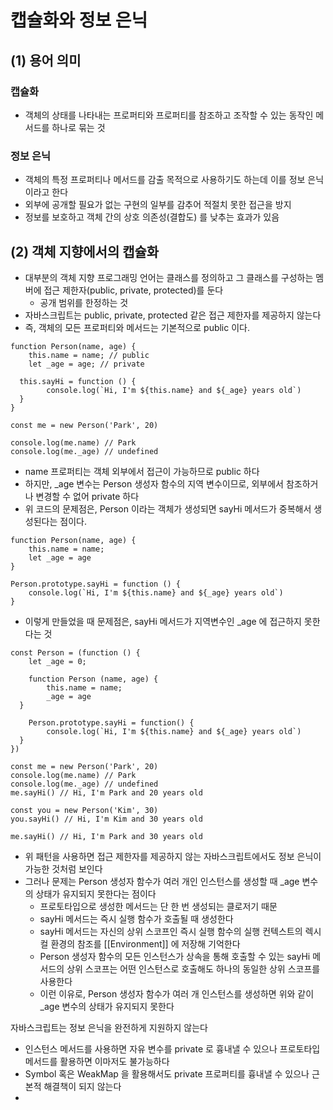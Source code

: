 # 캡슐화와 정보 은닉

## (1) 용어 의미

### 캡슐화

- 객체의 상태를 나타내는 프로퍼티와 프로퍼티를 참조하고 조작할 수 있는 동작인 메서드를 하나로 묶는 것

### 정보 은닉

- 객체의 특정 프로퍼티나 메서드를 감출 목적으로 사용하기도 하는데 이를 정보 은닉이라고 한다
- 외부에 공개할 필요가 없는 구현의 일부를 감추어 적절치 못한 접근을 방지
- 정보를 보호하고 객체 간의 상호 의존성(결합도) 를 낮추는 효과가 있음

## (2) 객체 지향에서의 캡슐화

- 대부분의 객체 지향 프로그래밍 언어는 클래스를 정의하고 그 클래스를 구성하는 멤버에 접근 제한자(public, private, protected)를 둔다
  - 공개 범위를 한정하는 것
- 자바스크립트는 public, private, protected 같은 접근 제한자를 제공하지 않는다
- 즉, 객체의 모든 프로퍼티와 메서드는 기본적으로 public 이다.

```tsx
function Person(name, age) {
	this.name = name; // public
	let _age = age; // private

  this.sayHi = function () {
		console.log(`Hi, I'm ${this.name} and ${_age} years old`)
  }
}

const me = new Person('Park', 20)

console.log(me.name) // Park
console.log(me._age) // undefined
```
- name 프로퍼티는 객체 외부에서 접근이 가능하므로 public 하다
- 하지만, _age 변수는 Person 생성자 함수의 지역 변수이므로, 외부에서 참조하거나 변경할 수 없어 private 하다
- 위 코드의 문제점은, Person 이라는 객체가 생성되면 sayHi 메서드가 중복해서 생성된다는 점이다. 

```tsx
function Person(name, age) {
	this.name = name;
	let _age = age
}

Person.prototype.sayHi = function () {
	console.log(`Hi, I'm ${this.name} and ${_age} years old`)
}
```
- 이렇게 만들었을 때 문제점은, sayHi 메서드가 지역변수인 _age 에 접근하지 못한다는 것

```tsx
const Person = (function () {
	let _age = 0;
	
	function Person (name, age) {
		this.name = name;
		_age = age
  }
	
	Person.prototype.sayHi = function() {
		console.log(`Hi, I'm ${this.name} and ${_age} years old`)
  }
})

const me = new Person('Park', 20)
console.log(me.name) // Park
console.log(me._age) // undefined
me.sayHi() // Hi, I'm Park and 20 years old

const you = new Person('Kim', 30)
you.sayHi() // Hi, I'm Kim and 30 years old

me.sayHi() // Hi, I'm Park and 30 years old

```
- 위 패턴을 사용하면 접근 제한자를 제공하지 않는 자바스크립트에서도 정보 은닉이 가능한 것처럼 보인다
- 그러나 문제는 Person 생성자 함수가 여러 개인 인스턴스를 생성할 때 _age 변수의 상태가 유지되지 못한다는 점이다
  - 프로토타입으로 생성한 메서드는 단 한 번 생성되는 클로저기 때문
  - sayHi 메서드는 즉시 실행 함수가 호출될 때 생성한다
  - sayHi 메서드는 자신의 상위 스코프인 즉시 실행 함수의 실행 컨텍스트의 렉시컬 환경의 참조를 [[Environment]] 에 저장해 기억한다
  - Person 생성자 함수의 모든 인스턴스가 상속을 통해 호출할 수 있는 sayHi 메서드의 상위 스코프는 어떤 인스턴스로 호출해도 하나의 동일한 상위 스코프를 사용한다
  - 이런 이유로, Person 생성자 함수가 여러 개 인스턴스를 생성하면 위와 같이 _age 변수의 상태가 유지되지 못한다
 
자바스크립트는 정보 은닉을 완전하게 지원하지 않는다
- 인스턴스 메서드를 사용하면 자유 변수를 private 로 흉내낼 수 있으나 프로토타입 메서드를 활용하면 이마저도 불가능하다
- Symbol 혹은 WeakMap 을 활용해서도 private 프로퍼티를 흉내낼 수 있으나 근본적 해결책이 되지 않는다
- 